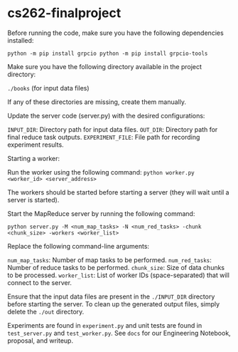 # cs262-finalproject

Before running the code, make sure you have the following dependencies installed:

`python -m pip install grpcio python -m pip install grpcio-tools`

Make sure you have the following directory available in the project directory:

`./books` (for input data files)

If any of these directories are missing, create them manually.

Update the server code (server.py) with the desired configurations:

`INPUT_DIR`: Directory path for input data files.
`OUT_DIR`: Directory path for final reduce task outputs.
`EXPERIMENT_FILE`: File path for recording experiment results.

Starting a worker:

Run the worker using the following command:
`python worker.py <worker_id> <server_address>`

The workers should be started before starting a server (they will wait until a server is started).

Start the MapReduce server by running the following command:

`python server.py -M <num_map_tasks> -N <num_red_tasks> -chunk <chunk_size> -workers <worker_list>`

Replace the following command-line arguments:

`num_map_tasks`: Number of map tasks to be performed.
`num_red_tasks`: Number of reduce tasks to be performed.
`chunk_size`: Size of data chunks to be processed.
`worker_list`: List of worker IDs (space-separated) that will connect to the server.

Ensure that the input data files are present in the `./INPUT_DIR` directory before starting the server. To clean up the generated output files, simply delete the `./out` directory.

Experiments are found in `experiment.py` and unit tests are found in `test_server.py` and `test_worker.py`. See `docs` for our Engineering Notebook, proposal, and writeup.